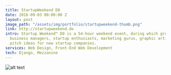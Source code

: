 ```yaml
---
title: StartupWeekend DO
date: 2016-09-03 00:00:00 Z
layout: post
image_path: "/assets/img/portfolio/startupweekend-thumb.png"
link: http://startupweekend.do
intro: Startup Weekend™ DO is a 54-hour weekend event, during which groups of developers,
  business managers, startup enthusiasts, marketing gurus, graphic artists and more
  pitch ideas for new startup companies.
services: Web Design, Front-End Web Development
tech: Django, Mezzanine
---
```


![alt text](/assets/img/portfolio/startupweekend-full.png "StartupWeekend DO")
